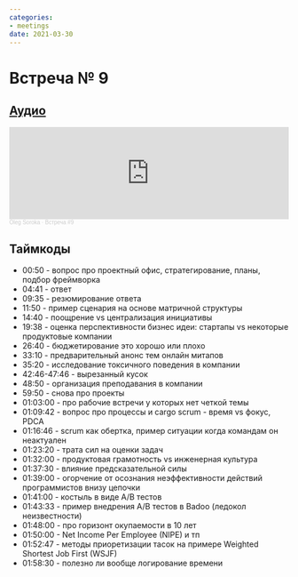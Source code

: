 ```yaml
---
categories:
- meetings
date: 2021-03-30
---
```

# Встреча № 9

<!-- more -->
## [Аудио](https://soundcloud.com/oleg-soroka/vstrecha-9)

<iframe width="100%" height="166" scrolling="no" frameborder="no" allow="autoplay" src="https://w.soundcloud.com/player/?url=https%3A//api.soundcloud.com/tracks/1630941846&color=%23ff5500&auto_play=false&hide_related=false&show_comments=true&show_user=true&show_reposts=false&show_teaser=true"></iframe><div style="font-size: 10px; color: #cccccc;line-break: anywhere;word-break: normal;overflow: hidden;white-space: nowrap;text-overflow: ellipsis; font-family: Interstate,Lucida Grande,Lucida Sans Unicode,Lucida Sans,Garuda,Verdana,Tahoma,sans-serif;font-weight: 100;"><a href="https://soundcloud.com/oleg-soroka" title="Oleg Soroka" target="_blank" style="color: #cccccc; text-decoration: none;">Oleg Soroka</a> · <a href="https://soundcloud.com/oleg-soroka/vstrecha-9" title="Встреча #9" target="_blank" style="color: #cccccc; text-decoration: none;">Встреча #9</a></div>

<!-- more -->

## Таймкоды

- 00:50 - вопрос про проектный офис, стратегирование, планы, подбор фреймворка
- 04:41 - ответ
- 09:35 - резюмирование ответа
- 11:50 - пример сценария на основе матричной структуры
- 14:40 - поощрение vs централизация инициативы
- 19:38 - оценка перспективности бизнес идеи: стартапы vs некоторые продуктовые компании
- 26:40 - бюджетирование это хорошо или плохо
- 33:10 - предварительный анонс тем онлайн митапов
- 35:20 - исследование токсичного поведения в компании
- 42:46-47:46 - вырезанный кусок
- 48:50 - организация преподавания в компании
- 59:50 - снова про проекты
- 01:03:00 - про рабочие встречи у которых нет четкой темы
- 01:09:42 - вопрос про процессы и cargo scrum - время vs фокус, PDCA
- 01:16:46 - scrum как обертка, пример ситуации когда командам он неактуален
- 01:23:20 - трата сил на оценки задач
- 01:32:00 - продуктовая грамотность vs инженерная культура
- 01:37:30 - влияние предсказательной силы
- 01:39:00 - огорчение от осознания неэффективности действий программистов внизу цепочки
- 01:41:00 - костыль в виде A/B тестов
- 01:43:33 - пример внедрения A/B тестов в Badoo (ледокол неизвестности)
- 01:48:00 - про горизонт окупаемости в 10 лет
- 01:50:00 - Net Income Per Employee (NIPE) и тп
- 01:52:47 - методы приоретизации тасок на примере Weighted Shortest Job First (WSJF) 
- 01:58:30 - полезно ли вообще логирование времени
